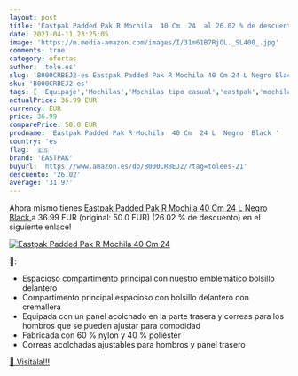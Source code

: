 ```yaml
---
layout: post
title: 'Eastpak Padded Pak R Mochila  40 Cm  24  al 26.02 % de descuento'
date: 2021-04-11 23:25:05
image: 'https://m.media-amazon.com/images/I/31m61B7RjOL._SL400_.jpg'
comments: true
category: ofertas
author: 'tole.es'
slug: 'B000CRBEJ2-es Eastpak Padded Pak R Mochila 40 Cm 24 L Negro Black'
sku: 'B000CRBEJ2-es'
tags: [ 'Equipaje','Mochilas','Mochilas tipo casual','eastpak','mochila', ]
actualPrice: 36.99 EUR
currency: EUR
price: 36.99
comparePrice: 50.0 EUR
prodname: 'Eastpak Padded Pak R Mochila  40 Cm  24 L  Negro  Black '
country: 'es'
flag: '🇪🇸'
brand: 'EASTPAK'
buyurl: 'https://www.amazon.es/dp/B000CRBEJ2/?tag=tolees-21'
descuento: '26.02'
average: '31.97'
---
```


Ahora mismo tienes [Eastpak Padded Pak R Mochila  40 Cm  24 L  Negro  Black ](https://www.amazon.es/dp/B000CRBEJ2/?tag=tolees-21) a 36.99 EUR (original: 50.0 EUR) (26.02 %  de descuento) en el siguiente enlace!

[![Eastpak Padded Pak R Mochila  40 Cm  24 ](https://m.media-amazon.com/images/I/31m61B7RjOL._SL400_.jpg)](https://www.amazon.es/dp/B000CRBEJ2/?tag=tolees-21)

🔎:

- Espacioso compartimento principal con nuestro emblemático bolsillo delantero
- Compartimento principal espacioso con bolsillo delantero con cremallera
- Equipada con un panel acolchado en la parte trasera y correas para los hombros que se pueden ajustar para comodidad
- Fabricada con 60 % nylon y 40 % poliéster
- Correas acolchadas ajustables para hombros y panel trasero

[🛒 Visítala!!!](https://www.amazon.es/dp/B000CRBEJ2/?tag=tolees-21)

